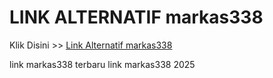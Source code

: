 # LINK ALTERNATIF markas338

Klik Disini >> <a href="https://linksto.pages.dev/">Link Alternatif markas338 </a>

link markas338 terbaru
link markas338 2025